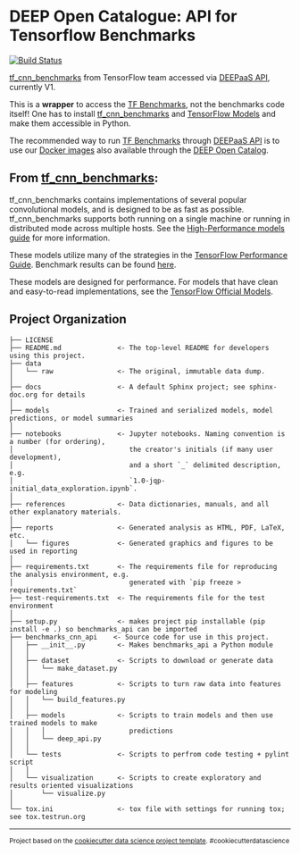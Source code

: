 DEEP Open Catalogue: API for Tensorflow Benchmarks
==============================

[![Build Status](https://jenkins.indigo-datacloud.eu/buildStatus/icon?job=Pipeline-as-code/DEEP-OC-org/benchmarks_cnn_api/master)](https://jenkins.indigo-datacloud.eu/job/Pipeline-as-code/job/DEEP-OC-org/job/benchmarks_cnn_api/job/master)

[tf_cnn_benchmarks](https://github.com/tensorflow/benchmarks/tree/master/scripts/tf_cnn_benchmarks) from TensorFlow team accessed via [DEEPaaS API](https://github.com/indigo-dc/DEEPaaS), currently V1.

This is a **wrapper** to access the [TF Benchmarks](https://github.com/tensorflow/benchmarks/tree/master/scripts/tf_cnn_benchmarks), not the benchmarks code itself! 
One has to install [tf_cnn_benchmarks](https://github.com/tensorflow/benchmarks/tree/master/scripts/tf_cnn_benchmarks)
and [TensorFlow Models](https://github.com/tensorflow/models) and make them accessible in Python.

The recommended way to run [TF Benchmarks](https://github.com/tensorflow/benchmarks/tree/master/scripts/tf_cnn_benchmarks) through [DEEPaaS API](https://github.com/indigo-dc/DEEPaaS)
is to use our [Docker images](https://hub.docker.com/r/deephdc/deep-oc-benchmarks_cnn) also available through the [DEEP Open Catalog](https://marketplace.deep-hybrid-datacloud.eu/modules/deep-oc-benchmarks-cnn.html).

## From [tf_cnn_benchmarks](https://github.com/tensorflow/benchmarks/tree/master/scripts/tf_cnn_benchmarks):
tf_cnn_benchmarks contains implementations of several popular convolutional
models, and is designed to be as fast as possible. tf_cnn_benchmarks supports
both running on a single machine or running in distributed mode across multiple
hosts. See the [High-Performance models
guide](https://www.tensorflow.org/performance/performance_models) for more
information.

These models utilize many of the strategies in the [TensorFlow Performance
Guide](https://www.tensorflow.org/performance/performance_guide). Benchmark
results can be found [here](https://github.com/tensorflow/docs/blob/master/site/en/r1/guide/performance/benchmarks.md).

These models are designed for performance. For models that have clean and
easy-to-read implementations, see the [TensorFlow Official
Models](https://github.com/tensorflow/models/tree/master/official).


## Project Organization

    ├── LICENSE
    ├── README.md              <- The top-level README for developers using this project.
    ├── data
    │   └── raw                <- The original, immutable data dump.
    │
    ├── docs                   <- A default Sphinx project; see sphinx-doc.org for details
    │
    ├── models                 <- Trained and serialized models, model predictions, or model summaries
    │
    ├── notebooks              <- Jupyter notebooks. Naming convention is a number (for ordering),
    │                             the creator's initials (if many user development), 
    │                             and a short `_` delimited description, e.g.
    │                             `1.0-jqp-initial_data_exploration.ipynb`.
    │
    ├── references             <- Data dictionaries, manuals, and all other explanatory materials.
    │
    ├── reports                <- Generated analysis as HTML, PDF, LaTeX, etc.
    │   └── figures            <- Generated graphics and figures to be used in reporting
    │
    ├── requirements.txt       <- The requirements file for reproducing the analysis environment, e.g.
    │                             generated with `pip freeze > requirements.txt`
    ├── test-requirements.txt  <- The requirements file for the test environment
    │
    ├── setup.py               <- makes project pip installable (pip install -e .) so benchmarks_api can be imported
    ├── benchmarks_cnn_api    <- Source code for use in this project.
    │   ├── __init__.py        <- Makes benchmarks_api a Python module
    │   │
    │   ├── dataset            <- Scripts to download or generate data
    │   │   └── make_dataset.py
    │   │
    │   ├── features           <- Scripts to turn raw data into features for modeling
    │   │   └── build_features.py
    │   │
    │   ├── models             <- Scripts to train models and then use trained models to make
    │   │   │                     predictions
    │   │   └── deep_api.py
    │   │
    │   └── tests              <- Scripts to perfrom code testing + pylint script
    │   │
    │   └── visualization      <- Scripts to create exploratory and results oriented visualizations
    │       └── visualize.py
    │
    └── tox.ini                <- tox file with settings for running tox; see tox.testrun.org


--------

<p><small>Project based on the <a target="_blank" href="https://drivendata.github.io/cookiecutter-data-science/">cookiecutter data science project template</a>. #cookiecutterdatascience</small></p>


